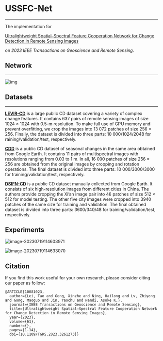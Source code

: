 # **USSFC-Net**

---

The implementation for

[Ultralightweight Spatial–Spectral Feature Cooperation Network for Change Detection in Remote Sensing Images](https://ieeexplore.ieee.org/document/10081023)

on *2023 IEEE Transactions on Geoscience and Remote Sensing*.

## **Network**

---

![img](https://img2023.cnblogs.com/blog/2735963/202304/2735963-20230412215057042-638909083.png)

## **Datasets**

---

[**LEVIR-CD**](http://chenhao.in/LEVIR/) is a large public CD dataset covering a variety of complex change features. It contains 637 pairs of remote sensing images of size 1024 × 1024 with 0.5-m resolution. To make full use of GPU memory and prevent overfitting, we crop the images into 13 072 patches of size 256 × 256. Finally, the dataset is divided into three parts: 10 000/1024/2048 for raining/validation/test, respectively. 

[**CDD**](https://drive.google.com/file/d/1GX656JqqOyBi_Ef0w65kDGVto-nHrNs9/edit) is a public CD dataset of seasonal changes in the same area obtained from Google Earth. It contains 11 pairs of multispectral images with resolutions ranging from 0.03 to 1 m. In all, 16 000 patches of size 256 × 256 are obtained from the original images by cropping and rotation operations. The final dataset is divided into three parts: 10 000/3000/3000 for training/validation/test, respectively. 

[**DSIFN-CD**](https://github.com/GeoZcx/A-deeply-supervised-image-fusion-network-for-change-detection-in-remote-sensing-images/tree/master/dataset) is a public CD dataset manually collected from Google Earth. It consists of six high-resolution images from different cities in China. The authors provide cropping the Xi’an image pair into 48 patches of size 512 × 512 for model testing. The other five city images were cropped into 3940 patches of the same size for training and validation. The final obtained dataset is divided into three parts: 3600/340/48 for training/validation/test, respectively.

## **Experiments**

![image-20230719114603971](C:\Users\DELL\AppData\Roaming\Typora\typora-user-images\image-20230719114603971.png)

![image-20230719114633070](C:\Users\DELL\AppData\Roaming\Typora\typora-user-images\image-20230719114633070.png)

## Citation

If you find this work useful for your own research, please consider citing our paper as follow:

```
@ARTICLE{10081023,
  author={Lei, Tao and Geng, Xinzhe and Ning, Hailong and Lv, Zhiyong and Gong, Maoguo and Jin, Yaochu and Nandi, Asoke K.},
  journal={IEEE Transactions on Geoscience and Remote Sensing}, 
  title={Ultralightweight Spatial–Spectral Feature Cooperation Network for Change Detection in Remote Sensing Images}, 
  year={2023},
  volume={61},
  number={},
  pages={1-14},
  doi={10.1109/TGRS.2023.3261273}}

```

